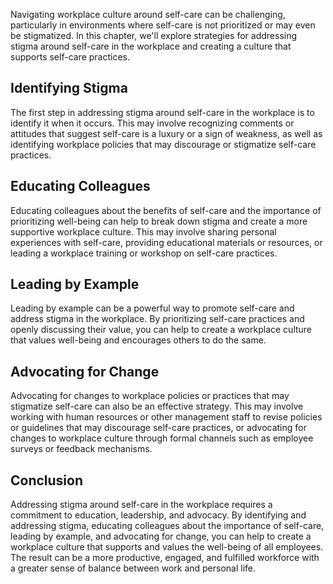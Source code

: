 
Navigating workplace culture around self-care can be challenging, particularly in environments where self-care is not prioritized or may even be stigmatized. In this chapter, we'll explore strategies for addressing stigma around self-care in the workplace and creating a culture that supports self-care practices.

Identifying Stigma
------------------

The first step in addressing stigma around self-care in the workplace is to identify it when it occurs. This may involve recognizing comments or attitudes that suggest self-care is a luxury or a sign of weakness, as well as identifying workplace policies that may discourage or stigmatize self-care practices.

Educating Colleagues
--------------------

Educating colleagues about the benefits of self-care and the importance of prioritizing well-being can help to break down stigma and create a more supportive workplace culture. This may involve sharing personal experiences with self-care, providing educational materials or resources, or leading a workplace training or workshop on self-care practices.

Leading by Example
------------------

Leading by example can be a powerful way to promote self-care and address stigma in the workplace. By prioritizing self-care practices and openly discussing their value, you can help to create a workplace culture that values well-being and encourages others to do the same.

Advocating for Change
---------------------

Advocating for changes to workplace policies or practices that may stigmatize self-care can also be an effective strategy. This may involve working with human resources or other management staff to revise policies or guidelines that may discourage self-care practices, or advocating for changes to workplace culture through formal channels such as employee surveys or feedback mechanisms.

Conclusion
----------

Addressing stigma around self-care in the workplace requires a commitment to education, leadership, and advocacy. By identifying and addressing stigma, educating colleagues about the importance of self-care, leading by example, and advocating for change, you can help to create a workplace culture that supports and values the well-being of all employees. The result can be a more productive, engaged, and fulfilled workforce with a greater sense of balance between work and personal life.
